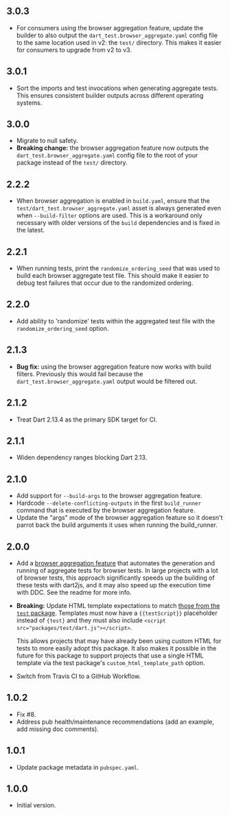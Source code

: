 ## 3.0.3

- For consumers using the browser aggregation feature, update the builder to
also output the `dart_test.browser_aggregate.yaml` config file to the same
location used in v2: the `test/` directory. This makes it easier for consumers
to upgrade from v2 to v3.

## 3.0.1

- Sort the imports and test invocations when generating aggregate tests. This
ensures consistent builder outputs across different operating systems.

## 3.0.0

- Migrate to null safety.
- **Breaking change:** the browser aggregation feature now outputs the
`dart_test.browser_aggregate.yaml` config file to the root of your package
instead of the `test/` directory.

## 2.2.2

- When browser aggregation is enabled in `build.yaml`, ensure that the
`test/dart_test.browser_aggregate.yaml` asset is always generated even when
`--build-filter` options are used. This is a workaround only necessary with
older versions of the `build` dependencies and is fixed in the latest.

## 2.2.1

- When running tests, print the `randomize_ordering_seed` that was used to build
each browser aggregate test file. This should make it easier to debug test
failures that occur due to the randomized ordering.

## 2.2.0

- Add ability to 'randomize' tests within the aggregated test file with the
`randomize_ordering_seed` option.

## 2.1.3

- **Bug fix:** using the browser aggregation feature now works with build
filters. Previously this would fail because the
`dart_test.browser_aggregate.yaml` output would be filtered out.

## 2.1.2

- Treat Dart 2.13.4 as the primary SDK target for CI.

## 2.1.1

- Widen dependency ranges blocking Dart 2.13.

## 2.1.0

- Add support for `--build-args` to the browser aggregation feature.
- Hardcode `--delete-conflicting-outputs` in the first `build_runner` command
that is executed by the browser aggregation feature.
- Update the "args" mode of the browser aggregation feature so it doesn't
parrot back the build arguments it uses when running the build_runner.

## 2.0.0

[browser-aggregation]: /README.md#aggregating-browser-tests
[test-package-custom-html]: https://github.com/dart-lang/test/tree/master/pkgs/test#running-tests-with-custom-html

- Add a [browser aggregation feature][browser-aggregation] that automates the
generation and running of aggregate tests for browser tests. In large projects
with a lot of browser tests, this approach significantly speeds up the building
of these tests with dart2js, and it may also speed up the execution time with
DDC. See the readme for more info.

- **Breaking:** Update HTML template expectations to match [those from the `test` package][test-package-custom-html].
Templates must now have a `{{testScript}}` placeholder instead of `{test}` and
they must also include `<script src="packages/test/dart.js"></script>`.

    This allows projects that may have already been using custom HTML for tests
    to more easily adopt this package. It also makes it possible in the future
    for this package to support projects that use a single HTML template via the
    test package's `custom_html_template_path` option.

- Switch from Travis CI to a GitHub Workflow.

## 1.0.2

- Fix #8.
- Address pub health/maintenance recommendations (add an example, add missing
  doc comments).

## 1.0.1

- Update package metadata in `pubspec.yaml`.

## 1.0.0

- Initial version.
